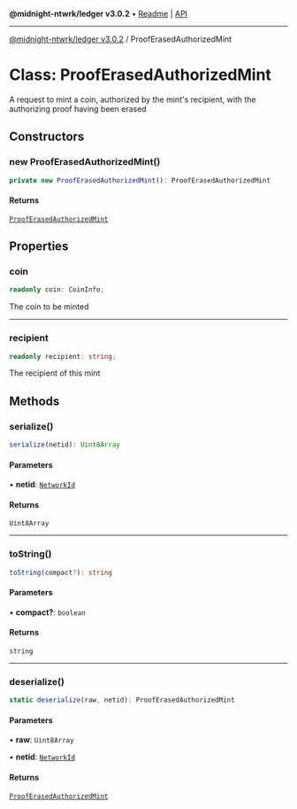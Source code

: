 **@midnight-ntwrk/ledger v3.0.2** • [Readme](../README.md) \| [API](../globals.md)

***

[@midnight-ntwrk/ledger v3.0.2](../README.md) / ProofErasedAuthorizedMint

# Class: ProofErasedAuthorizedMint

A request to mint a coin, authorized by the mint's recipient, with the
authorizing proof having been erased

## Constructors

### new ProofErasedAuthorizedMint()

```ts
private new ProofErasedAuthorizedMint(): ProofErasedAuthorizedMint
```

#### Returns

[`ProofErasedAuthorizedMint`](ProofErasedAuthorizedMint.md)

## Properties

### coin

```ts
readonly coin: CoinInfo;
```

The coin to be minted

***

### recipient

```ts
readonly recipient: string;
```

The recipient of this mint

## Methods

### serialize()

```ts
serialize(netid): Uint8Array
```

#### Parameters

• **netid**: [`NetworkId`](../enumerations/NetworkId.md)

#### Returns

`Uint8Array`

***

### toString()

```ts
toString(compact?): string
```

#### Parameters

• **compact?**: `boolean`

#### Returns

`string`

***

### deserialize()

```ts
static deserialize(raw, netid): ProofErasedAuthorizedMint
```

#### Parameters

• **raw**: `Uint8Array`

• **netid**: [`NetworkId`](../enumerations/NetworkId.md)

#### Returns

[`ProofErasedAuthorizedMint`](ProofErasedAuthorizedMint.md)
